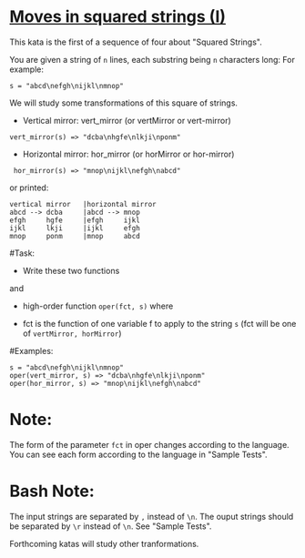# [Moves in squared strings (I)](https://www.codewars.com/kata/moves-in-squared-strings-i "https://www.codewars.com/kata/56dbe0e313c2f63be4000b25")

This kata is the first of a sequence of four about "Squared Strings".

You are given a string of `n` lines, each substring being `n` characters long: For example:

`s = "abcd\nefgh\nijkl\nmnop"`

We will study some transformations of this square of strings.

- Vertical mirror:
vert_mirror (or vertMirror or vert-mirror)
```
vert_mirror(s) => "dcba\nhgfe\nlkji\nponm"
```
- Horizontal mirror:
hor_mirror (or horMirror or hor-mirror)
```
 hor_mirror(s) => "mnop\nijkl\nefgh\nabcd"
```

or printed:

```
vertical mirror   |horizontal mirror   
abcd --> dcba     |abcd --> mnop 
efgh     hgfe     |efgh     ijkl 
ijkl     lkji     |ijkl     efgh 
mnop     ponm     |mnop     abcd 
```

#Task:
- Write these two functions

and

- high-order function `oper(fct, s)` where

 - fct is the function of one variable f to apply to the string `s`
(fct will be one of `vertMirror, horMirror`)

#Examples:
```
s = "abcd\nefgh\nijkl\nmnop"
oper(vert_mirror, s) => "dcba\nhgfe\nlkji\nponm"
oper(hor_mirror, s) => "mnop\nijkl\nefgh\nabcd"
```
# Note:
The form of the parameter `fct` in oper
changes according to the language. You can see each form according to the language in "Sample Tests".

#  Bash Note:
The input strings are separated by `,` instead of `\n`. The ouput strings should be separated by `\r` instead of `\n`. See "Sample Tests".

Forthcoming katas will study other tranformations.